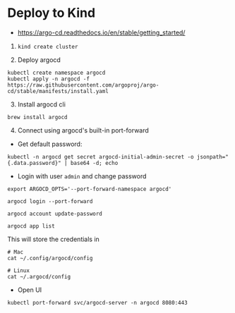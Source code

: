 # Deploy to Kind

- https://argo-cd.readthedocs.io/en/stable/getting_started/

1. `kind create cluster`

2. Deploy argocd

```
kubectl create namespace argocd
kubectl apply -n argocd -f https://raw.githubusercontent.com/argoproj/argo-cd/stable/manifests/install.yaml
```

3. Install argocd cli

`brew install argocd`

4. Connect using argocd's built-in port-forward

- Get default password:

```
kubectl -n argocd get secret argocd-initial-admin-secret -o jsonpath="{.data.password}" | base64 -d; echo
```

- Login with user `admin` and change password

```
export ARGOCD_OPTS='--port-forward-namespace argocd'

argocd login --port-forward

argocd account update-password

argocd app list
```

This will store the credentials in

```
# Mac
cat ~/.config/argocd/config

# Linux
cat ~/.argocd/config
```

- Open UI

```
kubectl port-forward svc/argocd-server -n argocd 8080:443
```



